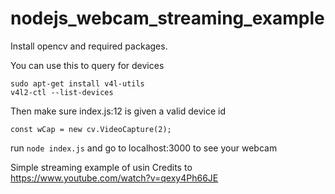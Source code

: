 # nodejs_webcam_streaming_example
Install opencv and required packages.

You can use this to query for devices
```
sudo apt-get install v4l-utils
v4l2-ctl --list-devices
```
Then make sure index.js:12 is given a valid device id
```
const wCap = new cv.VideoCapture(2);
```

run
```node index.js```
and go to localhost:3000 to see your webcam

Simple streaming example of usin
Credits to https://www.youtube.com/watch?v=qexy4Ph66JE
